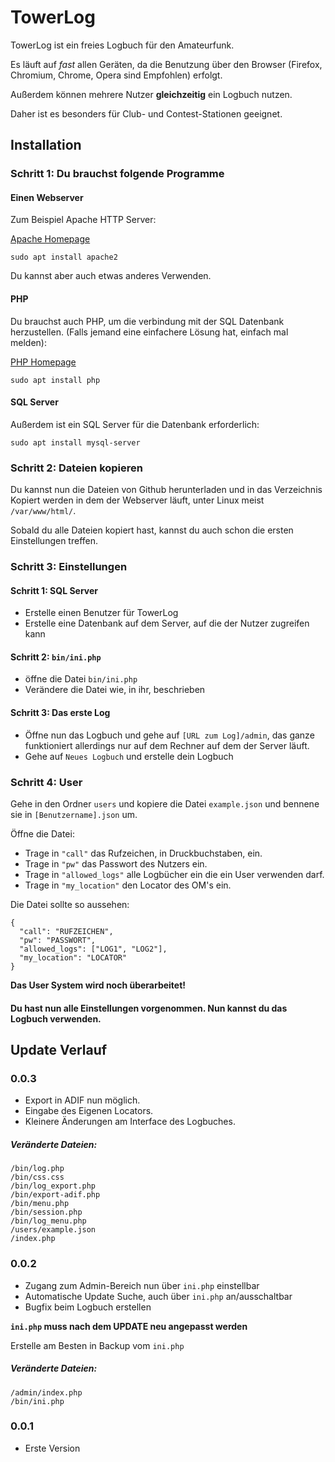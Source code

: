 # TowerLog

TowerLog ist ein freies Logbuch für den Amateurfunk.

Es läuft auf _fast_ allen Geräten, da die Benutzung über den Browser (Firefox, Chromium, Chrome, Opera sind Empfohlen) erfolgt.

Außerdem können mehrere Nutzer __gleichzeitig__ ein Logbuch nutzen.

Daher ist es besonders für Club- und Contest-Stationen geeignet.




## Installation

### Schritt 1: Du brauchst folgende Programme

#### Einen Webserver
Zum Beispiel Apache HTTP Server:

[Apache Homepage](https://httpd.apache.org)
```
sudo apt install apache2
```
Du kannst aber auch etwas anderes Verwenden.

#### PHP 
Du brauchst auch PHP, um die verbindung mit der SQL Datenbank herzustellen. (Falls jemand eine einfachere Lösung hat, einfach mal melden):

[PHP Homepage](https://php.net)
```
sudo apt install php 
```

#### SQL Server
Außerdem ist ein SQL Server für die Datenbank erforderlich:

```
sudo apt install mysql-server 
```

### Schritt 2: Dateien kopieren
Du kannst nun die Dateien von Github herunterladen und in das Verzeichnis Kopiert werden in dem der Webserver läuft, unter Linux meist `/var/www/html/`.

Sobald du alle Dateien kopiert hast, kannst du auch schon die ersten Einstellungen treffen.

### Schritt 3: Einstellungen
#### Schritt 1: SQL Server
* Erstelle einen Benutzer für TowerLog
* Erstelle eine Datenbank auf dem Server, auf die der Nutzer zugreifen kann

#### Schritt 2: `bin/ini.php` 
* öffne die Datei `bin/ini.php`
* Verändere die Datei wie, in ihr, beschrieben

#### Schritt 3: Das erste Log
* Öffne nun das Logbuch und gehe auf `[URL zum Log]/admin`, das ganze funktioniert allerdings nur auf dem Rechner auf dem der Server läuft.
* Gehe auf `Neues Logbuch` und erstelle dein Logbuch

### Schritt 4: User
Gehe in den Ordner `users` und kopiere die Datei `example.json` und bennene sie in `[Benutzername].json` um.

Öffne die Datei:
* Trage in `"call"` das Rufzeichen, in Druckbuchstaben, ein.
* Trage in `"pw"` das Passwort des Nutzers ein.
* Trage in `"allowed_logs"` alle Logbücher ein die ein User verwenden darf.
* Trage in `"my_location"` den Locator des OM's ein.

Die Datei sollte so aussehen:
```
{
  "call": "RUFZEICHEN",
  "pw": "PASSWORT",
  "allowed_logs": ["LOG1", "LOG2"],
  "my_location": "LOCATOR"
}
```
__Das User System wird noch überarbeitet!__

#### Du hast nun alle Einstellungen vorgenommen. Nun kannst du das Logbuch verwenden.

## Update Verlauf
### 0.0.3
* Export in ADIF nun möglich.
* Eingabe des Eigenen Locators.
* Kleinere Änderungen am Interface des Logbuches.

##### Veränderte Dateien:
```
/bin/log.php
/bin/css.css
/bin/log_export.php
/bin/export-adif.php
/bin/menu.php
/bin/session.php
/bin/log_menu.php
/users/example.json
/index.php
```

### 0.0.2
* Zugang zum Admin-Bereich nun über `ini.php` einstellbar
* Automatische Update Suche, auch über `ini.php` an/ausschaltbar
* Bugfix beim Logbuch erstellen

__`ini.php` muss nach dem UPDATE neu angepasst werden__

Erstelle am Besten in Backup vom `ini.php`
##### Veränderte Dateien:
```
/admin/index.php
/bin/ini.php
```


### 0.0.1
* Erste Version
